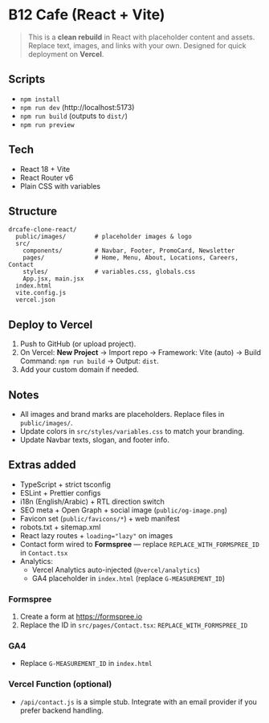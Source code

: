 # B12 Cafe (React + Vite)

> This is a **clean rebuild** in React with placeholder content and assets. Replace text, images, and links with your own.
> Designed for quick deployment on **Vercel**.

## Scripts
- `npm install`
- `npm run dev` (http://localhost:5173)
- `npm run build` (outputs to `dist/`)
- `npm run preview`

## Tech
- React 18 + Vite
- React Router v6
- Plain CSS with variables

## Structure
```
drcafe-clone-react/
  public/images/        # placeholder images & logo
  src/
    components/         # Navbar, Footer, PromoCard, Newsletter
    pages/              # Home, Menu, About, Locations, Careers, Contact
    styles/             # variables.css, globals.css
    App.jsx, main.jsx
  index.html
  vite.config.js
  vercel.json
```

## Deploy to Vercel
1. Push to GitHub (or upload project).
2. On Vercel: **New Project** → Import repo → Framework: Vite (auto) → Build Command: `npm run build` → Output: `dist`.
3. Add your custom domain if needed.

## Notes
- All images and brand marks are placeholders. Replace files in `public/images/`.
- Update colors in `src/styles/variables.css` to match your branding.
- Update Navbar texts, slogan, and footer info.

## Extras added
- TypeScript + strict tsconfig
- ESLint + Prettier configs
- i18n (English/Arabic) + RTL direction switch
- SEO meta + Open Graph + social image (`public/og-image.png`)
- Favicon set (`public/favicons/*`) + web manifest
- robots.txt + sitemap.xml
- React lazy routes + `loading="lazy"` on images
- Contact form wired to **Formspree** — replace `REPLACE_WITH_FORMSPREE_ID` in `Contact.tsx`
- Analytics:
  - Vercel Analytics auto-injected (`@vercel/analytics`)
  - GA4 placeholder in `index.html` (replace `G-MEASUREMENT_ID`)

### Formspree
1. Create a form at https://formspree.io
2. Replace the ID in `src/pages/Contact.tsx`: `REPLACE_WITH_FORMSPREE_ID`

### GA4
- Replace `G-MEASUREMENT_ID` in `index.html`

### Vercel Function (optional)
- `/api/contact.js` is a simple stub. Integrate with an email provider if you prefer backend handling.

